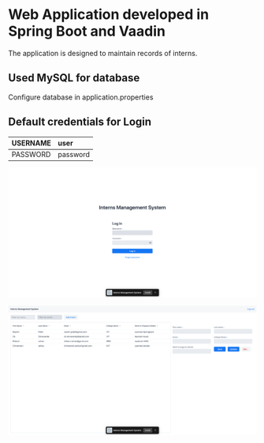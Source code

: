# Web Application developed in Spring Boot and Vaadin

The application is designed to maintain records of interns.

## Used MySQL for database

Configure database in application.properties

## Default credentials for Login

| USERNAME | user     |
| -------- | :------- |
| PASSWORD | password |



![SS1](README.assets/SS1-1230032.png)





![SS2](README.assets/SS2-1230043.png)

